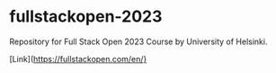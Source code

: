# fullstackopen-2023
Repository for Full Stack Open 2023 Course by University of Helsinki.

[Link](https://fullstackopen.com/en/}
